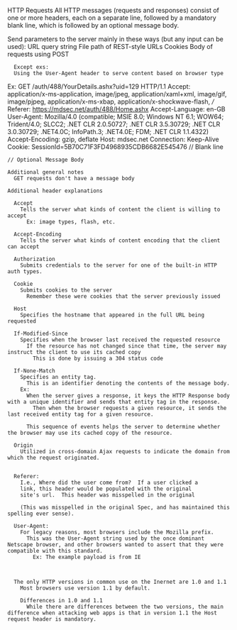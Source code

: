HTTP Requests
  All HTTP messages (requests and responses) consist of one or more headers, each on a separate line, followed by a mandatory blank line, which is followed by an optional message body.

  Send parameters to the server mainly in these ways (but any input can be used):
    URL query string
    File path of REST-style URLs
    Cookies
    Body of requests using POST

      Except exs:
      Using the User-Agent header to serve content based on browser type

  Ex: 
    GET /auth/488/YourDetails.ashx?uid=129 HTTP/1.1
    Accept: application/x-ms-application, image/jpeg, application/xaml+xml, image/gif, image/pjpeg, application/x-ms-xbap, application/x-shockwave-flash, */*
    Referer: https://mdsec.net/auth/488/Home.ashx
    Accept-Language: en-GB
    User-Agent: Mozilla/4.0 (compatible; MSIE 8.0; Windows NT 6.1; WOW64; Trident/4.0; SLCC2; .NET CLR 2.0.50727; .NET CLR 3.5.30729; .NET CLR 3.0.30729; .NET4.0C; InfoPath.3; .NET4.0E; FDM; .NET CLR 1.1.4322)
    Accept-Encoding: gzip, deflate
    Host: mdsec.net
    Connection: Keep-Alive
    Cookie: SessionId=5B70C71F3FD4968935CDB6682E545476
    // Blank line

    // Optional Message Body
    
    Additional general notes
      GET requests don't have a message body

    Additional header explanations

      Accept
        Tells the server what kinds of content the client is willing to accept
          Ex: image types, flash, etc.

      Accept-Encoding
        Tells the server what kinds of content encoding that the client can accept

      Authorization
        Submits credentials to the server for one of the built-in HTTP auth types.

      Cookie
        Submits cookies to the server
          Remember these were cookies that the server previously issued

      Host
        Specifies the hostname that appeared in the full URL being requested

      If-Modified-Since
        Specifies when the browser last received the requested resource
          If the resource has not changed since that time, the server may instruct the client to use its cached copy
            This is done by issuing a 304 status code

      If-None-Match
        Specifies an entity tag.
          This is an identifier denoting the contents of the message body.
        Ex:
          When the server gives a response, it keys the HTTP Response body with a unique identifier and sends that entity tag in the response.
            Then when the browser requests a given resource, it sends the last received entity tag for a given resource.

          This sequence of events helps the server to determine whether the browser may use its cached copy of the resource.

      Origin
        Utilized in cross-domain Ajax requests to indicate the domain from which the request originated.


      Referer: 
        I.e., Where did the user come from?  If a user clicked a 
        link, this header would be populated with the original 
        site's url.  This header was misspelled in the original

        (This was misspelled in the original Spec, and has maintained this spelling ever sense).

      User-Agent:
        For legacy reasons, most browsers include the Mozilla prefix.
          This was the User-Agent string used by the once dominant Netscape browser, and other browsers wanted to assert that they were compatible with this standard.
            Ex: The example payload is from IE
        


      The only HTTP versions in common use on the Inernet are 1.0 and 1.1
        Most browsers use version 1.1 by default.

        Differences in 1.0 and 1.1
          While there are differences between the two versions, the main difference when attacking web apps is that in version 1.1 the Host request header is mandatory.